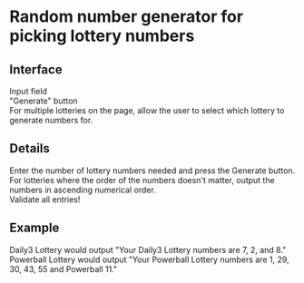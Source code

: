 # Random number generator for picking lottery numbers

## Interface
Input field  
"Generate" button  
For multiple lotteries on the page, allow the user to select which lottery to generate numbers for.

## Details
Enter the number of lottery numbers needed and press the Generate button.  
For lotteries where the order of the numbers doesn't matter, output the numbers in ascending numerical order.  
Validate all entries!

## Example
Daily3 Lottery would output "Your Daily3 Lottery numbers are 7, 2, and 8."  
Powerball Lottery would output "Your Powerball Lottery numbers are 1, 29, 30, 43, 55 and Powerball 11."